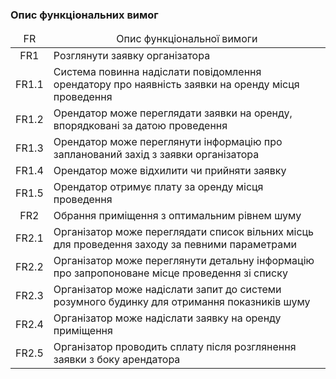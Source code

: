 ### Опис функціональних вимог

<table>
    <thead align="center">
        <tr>
            <td>FR</td>
            <td>Опис функціональної вимоги</td>
        </tr>
    </thead>
    <tbody>
        <tr>
            <td align="center">FR1</td>
            <td>Розглянути заявку організатора</td>
        </tr>
        <tr>
            <td align="center">FR1.1</td>
            <td>Система повинна надіслати повідомлення орендатору про наявність заявки на оренду місця проведення</td>
        </tr>
        <tr>
            <td align="center">FR1.2</td>
            <td>Орендатор може переглядати заявки на оренду, впорядковані за датою проведення</td>
        </tr>
        <tr>
            <td align="center">FR1.3</td>
            <td>Орендатор може переглянути інформацію про запланований захід з заявки організатора</td>
        </tr>
        <tr>
            <td align="center">FR1.4</td>
            <td>Орендатор може відхилити чи прийняти заявку</td>
        </tr>
        <tr>
            <td align="center">FR1.5</td>
            <td>Орендатор отримує плату за оренду місця проведення</td>
        </tr>
        <tr>
            <td align="center">FR2</td>
            <td>Обрання приміщення з оптимальним рівнем шуму</td>
        </tr>
        <tr>
            <td align="center">FR2.1</td>
            <td>Організатор може переглядати список вільних місць для проведення заходу за певними параметрами</td>
        </tr>
        <tr>
            <td align="center">FR2.2</td>
            <td>Організатор може переглянути детальну інформацію про запропоноване місце проведення зі списку</td>
        </tr>
        <tr>
            <td align="center">FR2.3</td>
            <td>Організатор може надіслати запит до системи розумного будинку для отримання показників шуму</td>
        </tr>
        <tr>
            <td align="center">FR2.4</td>
            <td>Організатор може надіслати заявку на оренду приміщення</td>
        </tr>
        <tr>
            <td align="center">FR2.5</td>
            <td>Організатор проводить сплату після розглянення заявки з боку арендатора</td>
        </tr>
    </tbody>
</table>
